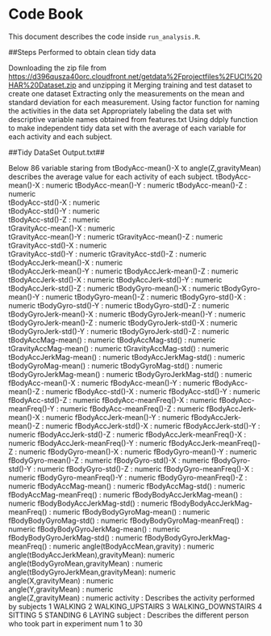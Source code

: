 # Code Book

This document describes the code inside `run_analysis.R`.

##Steps Performed to obtain clean tidy data

Downloading the zip file from https://d396qusza40orc.cloudfront.net/getdata%2Fprojectfiles%2FUCI%20HAR%20Dataset.zip and unzipping it
Merging training and test dataset to create one dataset
Extracting only the measurements on the mean and standard deviation for each measurement. 
Using factor function for naming the activities in the data set
Appropriately labeling the data set with descriptive variable names obtained from features.txt
Using ddply function to make independent tidy data set with the average of each variable for each activity and each subject.

##Tidy DataSet Output.txt##

  Below 86 variable staring from tBodyAcc-mean()-X to angle(Z,gravityMean) describes the average value for each activity of each subject.
  tBodyAcc-mean()-X                   : numeric
  tBodyAcc-mean()-Y                   : numeric 
  tBodyAcc-mean()-Z                   : numeric  
  tBodyAcc-std()-X                    : numeric  
  tBodyAcc-std()-Y                    : numeric  
  tBodyAcc-std()-Z                    : numeric  
  tGravityAcc-mean()-X                : numeric  
  tGravityAcc-mean()-Y                : numeric 
  tGravityAcc-mean()-Z                : numeric  
  tGravityAcc-std()-X                 : numeric  
  tGravityAcc-std()-Y                 : numeric 
  tGravityAcc-std()-Z                 : numeric  
  tBodyAccJerk-mean()-X               : numeric  
  tBodyAccJerk-mean()-Y               : numeric 
  tBodyAccJerk-mean()-Z               : numeric
  tBodyAccJerk-std()-X                : numeric
  tBodyAccJerk-std()-Y                : numeric
  tBodyAccJerk-std()-Z                : numeric
  tBodyGyro-mean()-X                  : numeric
  tBodyGyro-mean()-Y                  : numeric
  tBodyGyro-mean()-Z                  : numeric
  tBodyGyro-std()-X                   : numeric
  tBodyGyro-std()-Y                   : numeric
  tBodyGyro-std()-Z                   : numeric
  tBodyGyroJerk-mean()-X              : numeric
  tBodyGyroJerk-mean()-Y              : numeric
  tBodyGyroJerk-mean()-Z              : numeric
  tBodyGyroJerk-std()-X               : numeric
  tBodyGyroJerk-std()-Y               : numeric
  tBodyGyroJerk-std()-Z               : numeric
  tBodyAccMag-mean()                  : numeric
  tBodyAccMag-std()                   : numeric
  tGravityAccMag-mean()               : numeric
  tGravityAccMag-std()                : numeric
  tBodyAccJerkMag-mean()              : numeric
  tBodyAccJerkMag-std()               : numeric
  tBodyGyroMag-mean()                 : numeric
  tBodyGyroMag-std()                  : numeric
  tBodyGyroJerkMag-mean()             : numeric
  tBodyGyroJerkMag-std()              : numeric
  fBodyAcc-mean()-X                   : numeric
  fBodyAcc-mean()-Y                   : numeric
  fBodyAcc-mean()-Z                   : numeric
  fBodyAcc-std()-X                    : numeric
  fBodyAcc-std()-Y                    : numeric
  fBodyAcc-std()-Z                    : numeric
  fBodyAcc-meanFreq()-X               : numeric
  fBodyAcc-meanFreq()-Y               : numeric
  fBodyAcc-meanFreq()-Z               : numeric
  fBodyAccJerk-mean()-X               : numeric
  fBodyAccJerk-mean()-Y               : numeric
  fBodyAccJerk-mean()-Z               : numeric
  fBodyAccJerk-std()-X                : numeric
  fBodyAccJerk-std()-Y                : numeric
  fBodyAccJerk-std()-Z                : numeric
  fBodyAccJerk-meanFreq()-X           : numeric
  fBodyAccJerk-meanFreq()-Y           : numeric
  fBodyAccJerk-meanFreq()-Z           : numeric
  fBodyGyro-mean()-X                  : numeric
  fBodyGyro-mean()-Y                  : numeric
  fBodyGyro-mean()-Z                  : numeric
  fBodyGyro-std()-X                   : numeric
  fBodyGyro-std()-Y                   : numeric
  fBodyGyro-std()-Z                   : numeric
  fBodyGyro-meanFreq()-X              : numeric
  fBodyGyro-meanFreq()-Y              : numeric
  fBodyGyro-meanFreq()-Z              : numeric
  fBodyAccMag-mean()                  : numeric
  fBodyAccMag-std()                   : numeric
  fBodyAccMag-meanFreq()              : numeric
  fBodyBodyAccJerkMag-mean()          : numeric
  fBodyBodyAccJerkMag-std()           : numeric
  fBodyBodyAccJerkMag-meanFreq()      : numeric
  fBodyBodyGyroMag-mean()             : numeric
  fBodyBodyGyroMag-std()              : numeric
  fBodyBodyGyroMag-meanFreq()         : numeric
  fBodyBodyGyroJerkMag-mean()         : numeric
  fBodyBodyGyroJerkMag-std()          : numeric
  fBodyBodyGyroJerkMag-meanFreq()     : numeric
  angle(tBodyAccMean,gravity)         : numeric
  angle(tBodyAccJerkMean),gravityMean): numeric 
  angle(tBodyGyroMean,gravityMean)    : numeric 
  angle(tBodyGyroJerkMean,gravityMean): numeric  
  angle(X,gravityMean)                : numeric  
  angle(Y,gravityMean)                : numeric  
  angle(Z,gravityMean)                : numeric 
  activity                            : Describes the activity performed by subjects
										1 WALKING
										2 WALKING_UPSTAIRS
										3 WALKING_DOWNSTAIRS
										4 SITTING
										5 STANDING
										6 LAYING
  subject                             : Describes the different person who took part in experiment
										num 1 to 30
